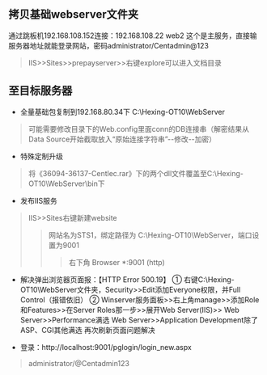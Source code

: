 ## 拷贝基础webserver文件夹
通过跳板机192.168.108.152连接：192.168.108.22 web2     这个是主服务，直接输服务器地址就能登录网站，密码administrator/Centadmin@123
> IIS>>Sites>>prepayserver>>右键explore可以进入文档目录

## 至目标服务器
* 全量基础包复制到192.168.80.34下   C:\Hexing-OT10\WebServer
> 可能需要修改目录下的Web.config里面conn的DB连接串（解密结果从Data Source开始截取放入“原始连接字符串”--修改--加密）

* 特殊定制升级
> 将《36094-36137-Centlec.rar》下的两个dll文件覆盖至C:\Hexing-OT10\WebServer\bin下

* 发布IIS服务
> IIS>>Sites右键新建website
>> 网站名为STS1，绑定路径为 C:\Hexing-OT10\WebServer，端口设置为9001
>>> 右下角 Browser *:9001 (http)

* 解决弹出浏览器页面报：【HTTP Error 500.19】
① 右键C:\Hexing-OT10\WebServer文件夹，Security>>Edit添加Everyone权限，并Full Control（报错依旧）
② Winserver服务面板>>右上角manage>>添加Role和Features>>在Server Roles那一步>>展开Web Server(IIS)>>
Web Server>>Performance满选
Web Server>>Application Development除了ASP、CGI其他满选
再次刷新页面问题解决

* 登录：http://localhost:9001/pglogin/login_new.aspx
> administrator/@Centadmin123